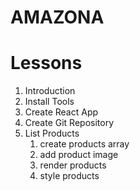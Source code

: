 # AMAZONA

# Lessons

1. Introduction
2. Install Tools
3. Create React App
4. Create Git Repository
5. List Products
   1. create products array
   2. add product image
   3. render products
   4. style products
